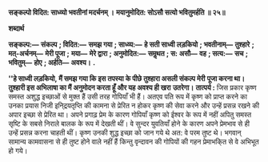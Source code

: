 **सङ्कल्पो विदित: साध्व्यो भवतीनां मदर्चनम् ।** **मयानुमोदित: सोऽसौ सत्यो भवितुमर्हति ॥ २५॥** 

**शब्दार्थ** 

**सङ्कल्प:—** **संकल्प** **; विदित:—** **समझ गया** **; साध्व्य:—** **हे सती साध्वी लड़कियो** **; भवतीनाम्—** **तुश्हारे** **; मत्-अर्चनम्—** **मेरी पूजा** **;** **मया—** **मेरे द्वारा** **; अनुमोदित:—** **समॢथत** **; स: असौ—** **वह** **; सत्य:—** **सच** **; भवितुम्—** **होए** **; अर्हति—** **अवश्य।** **.** 

**''हे साध्वी लड़कियो, मैं समझ गया कि इस तपस्या के पीछे तुश्हारा असली संकल्प मेरी** **पूजा करना था। तुश्हारी इस अभिलाषा का मैं अनुमोदन करता हूँ और यह अवश्य ही खरा** **उतरेगा।** **तात्पर्य :** जिस प्रकार कृष्ण समस्त अशुद्ध इच्छाओं से मुक्त हैं उसी तरह गोपियाँ भी हैं। अतएव पति रूप में कृष्ण को प्राप्त करने का उनका प्रयास निजी इनि्द्रयतृप्ति की कामना से प्रेरित न होकर कृष्ण की सेवा करने और उन्हें प्रसन्न रखने की अपार इच्छा से प्रेरित था। अपने प्रगाढ़ प्रेम के कारण गोपियाँ कृष्ण को ईश्वर के रूप में नहीं अपितु समस्त सृष्टि के सबसे निराले बालक के रूप में देखती थीं। वे सुन्दर युवतियाँ होने के कारण अपने प्रेमभाव से ही उन्हें प्रसन्न करना चाहती थीं। कृष्ण उनकी शुद्ध इच्छा को जान गये थे अत: वे परम तुष्ट थे। भगवान् सामान्य कामवासना से ही तुष्ट होने वाले नहीं हैं किन्तु वृन्दावन की गोपियों की गहन प्रेमाभकि्त से वे अभिभूत हो गये।  